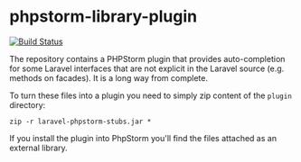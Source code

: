 # phpstorm-library-plugin

[![Build Status](https://travis-ci.org/darrenedale/laravel-phpstorm-stubs.svg?branch=main)](https://travis-ci.org/darrenedale/laravel-phpstorm-stubs)

The repository contains a PHPStorm plugin that provides auto-completion for some Laravel interfaces that are not
explicit in the Laravel source (e.g. methods on facades). It is a long way from complete.


To turn these files into a plugin you need to simply zip content of the `plugin` directory:

    zip -r laravel-phpstorm-stubs.jar *

If you install the plugin into PhpStorm you'll find the files attached as an external library.
